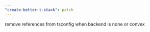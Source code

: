```yaml
---
"create-better-t-stack": patch
---
```


remove references from tsconfig when backend is none or convex
